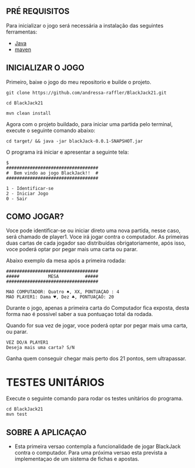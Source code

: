 ## PRÉ REQUISITOS

Para inicializar o jogo será necessária a instalação das seguintes ferramentas:

- [Java](https://www.java.com/en/download/help/download_options.html)
- [maven](https://maven.apache.org/download.cgi)

## INICIALIZAR O JOGO

Primeiro, baixe o jogo do meu repositorio e builde o projeto.

```
git clone https://github.com/andressa-raffler/BlackJack21.git

cd BlackJack21

mvn clean install
```

Agora com o projeto buildado, para iniciar uma partida pelo terminal, execute o seguinte comando abaixo:

```
cd target/ && java -jar blackJack-0.0.1-SNAPSHOT.jar
```

O programa irá iniciar e apresentar a seguinte tela:
```
$
###################################
#  Bem vindo ao jogo BlackJack!!  #
###################################

1 - Identificar-se
2 - Iniciar Jogo
0 - Sair
```

## COMO JOGAR?

Voce pode identificar-se ou iniciar direto uma nova partida, nesse caso, será chamado de player1.
Voce irá jogar contra o computador.
As primeiras duas cartas de cada jogador sao distribuídas obrigatoriamente, após isso, voce poderá optar por pegar mais uma carta ou parar.

Abaixo exemplo da mesa após a primeira rodada:
```
###################################
#####           MESA          #####
###################################

MAO COMPUTADOR: Quatro ♠, XX, PONTUAÇAO : 4
MAO PLAYER1: Dama ♥, Dez ♣, PONTUAÇAO: 20
```
Durante o jogo, apenas a primeira carta do Computador fica exposta, desta forma nao é possivel saber a sua pontuaçao total da rodada.

Quando for sua vez de jogar, voce poderá optar por pegar mais uma carta, ou parar.

```
VEZ DO/A PLAYER1
Deseja mais uma carta? S/N
````

Ganha quem conseguir chegar mais perto dos 21 pontos, sem ultrapassar.



# TESTES UNITÁRIOS
Execute o seguinte comando para rodar os testes unitários do programa.

```
cd BlackJack21
mvn test
```


## SOBRE A APLICAÇAO

- Esta primeira versao contempla a funcionalidade de jogar BlackJack contra o computador. Para uma próxima versao esta prevista a implementaçao de um sistema de fichas e apostas.